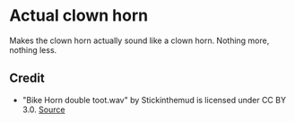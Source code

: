 # Actual clown horn 
Makes the clown horn actually sound like a clown horn. Nothing more, nothing less.

## Credit
* "Bike Horn double toot.wav" by Stickinthemud is licensed under CC BY 3.0. [Source](https://freesound.org/people/Stickinthemud/sounds/27882/)
